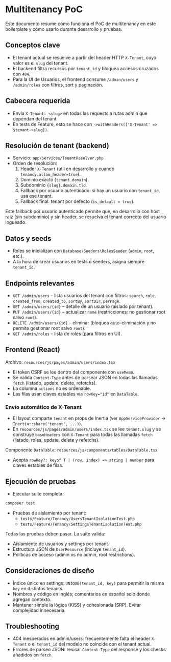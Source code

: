 # Multitenancy PoC

Este documento resume cómo funciona el PoC de multitenancy en este boilerplate y cómo usarlo durante desarrollo y pruebas.

## Conceptos clave

- El tenant actual se resuelve a partir del header HTTP `X-Tenant`, cuyo valor es el `slug` del tenant.
- El backend filtra recursos por `tenant_id` y bloquea accesos cruzados con `404`.
- Para la UI de Usuarios, el frontend consume `/admin/users` y `/admin/roles` con filtros, sort y paginación.

## Cabecera requerida

- Envía `X-Tenant: <slug>` en todas las requests a rutas admin que dependan del tenant.
- En tests de Feature, esto se hace con `->withHeaders(['X-Tenant' => $tenant->slug])`.

## Resolución de tenant (backend)

- Servicio: `app/Services/TenantResolver.php`
- Orden de resolución:
  1. Header `X-Tenant` (útil en desarrollo y cuando `tenancy.allow_header=true`).
  2. Dominio exacto (`tenant.domain`).
  3. Subdominio `{slug}.domain.tld`.
  4. Fallback por usuario autenticado: si hay un usuario con `tenant_id`, usa ese tenant.
  5. Fallback final: tenant por defecto (`is_default = true`).

Este fallback por usuario autenticado permite que, en desarrollo con host raíz (sin subdominio) y sin header, se resuelva el tenant correcto del usuario logueado.

## Datos y seeds

- Roles se inicializan con `Database\Seeders\RolesSeeder` (`admin`, `root`, etc.).
- A la hora de crear usuarios en tests o seeders, asigna siempre `tenant_id`.

## Endpoints relevantes

- `GET /admin/users` – lista usuarios del tenant con filtros: `search`, `role`, `created_from`, `created_to`, `sortBy`, `sortDir`, `perPage`.
- `GET /admin/users/{id}` – detalle de un usuario (aislado por tenant).
- `PUT /admin/users/{id}` – actualizar `name` (restricciones: no gestionar root salvo `root`).
- `DELETE /admin/users/{id}` – eliminar (bloquea auto-eliminación y no permite gestionar root salvo `root`).
- `GET /admin/roles` – lista de roles (para filtros en UI).

## Frontend (React)

Archivo: `resources/js/pages/admin/users/index.tsx`

- El token CSRF se lee dentro del componente con `useMemo`.
- Se valida `Content-Type` antes de parsear JSON en todas las llamadas `fetch` (listado, update, delete, refetchs).
- La columna `actions` no es ordenable.
- Las filas usan claves estables vía `rowKey="id"` en `DataTable`.

### Envío automático de X-Tenant

- El layout comparte `tenant` en props de Inertia (ver `AppServiceProvider` → `Inertia::share('tenant', ...)`).
- En `resources/js/pages/admin/users/index.tsx` se lee `tenant.slug` y se construye `baseHeaders` con `X-Tenant` para todas las llamadas `fetch` (listado, roles, update, delete y refetchs).

Componente `DataTable`: `resources/js/components/tables/DataTable.tsx`

- Acepta `rowKey?: keyof T | (row, index) => string | number` para claves estables de filas.

## Ejecución de pruebas

- Ejecutar suite completa:

```bash
composer test
```

- Pruebas de aislamiento por tenant:
  - `tests/Feature/Tenancy/UsersTenantIsolationTest.php`
  - `tests/Feature/Tenancy/SettingsTenantIsolationTest.php`

Todas las pruebas deben pasar. La suite valida:
- Aislamiento de usuarios y settings por tenant.
- Estructura JSON de `UserResource` (incluye `tenant_id`).
- Políticas de acceso (admin vs no admin, root restrictions).

## Consideraciones de diseño

- Índice único en settings: `UNIQUE(tenant_id, key)` para permitir la misma `key` en distintos tenants.
- Nombres y código en inglés; comentarios en español solo donde agregan contexto.
- Mantener simple la lógica (KISS) y cohesionada (SRP). Evitar complejidad innecesaria.

## Troubleshooting

- 404 inesperados en admin/users: frecuentemente falta el header `X-Tenant` o el `tenant_id` del modelo no coincide con el tenant actual.
- Errores de parseo JSON: revisar `Content-Type` del response y los checks añadidos en `fetch`.
